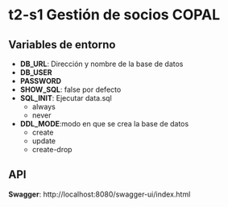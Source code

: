 

# t2-s1 Gestión de socios COPAL

## Variables de entorno
- **DB_URL**: Dirección y nombre de la base de datos
- **DB_USER**
- **PASSWORD**
- **SHOW_SQL**: false por defecto
- **SQL_INIT**: Ejecutar data.sql
    - always
    - never
- **DDL_MODE**:modo en que se crea la base de  datos
    - create
    - update
    - create-drop

## API
**Swagger**: http://localhost:8080/swagger-ui/index.html
